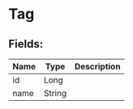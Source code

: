 # Tag




## Fields:

Name | Type | Description
---------- | ---------- | ----------
id | Long | 
name | String | 
